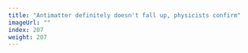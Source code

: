 ```yaml
---
title: "Antimatter definitely doesn't fall up, physicists confirm"
imageUrl: ""
index: 207
weight: 207
---
```

